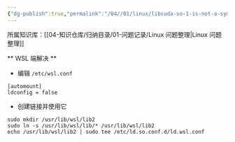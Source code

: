 ```yaml
---
{"dg-publish":true,"permalink":"/04//01/linux/libcuda-so-1-is-not-a-symbolic-link/","title":"libcuda.so.1 is not a symbolic link","tags":["Linux","wsl"]}
---
```



所属知识库：[[04-知识仓库/归纳目录/01-问题记录/Linux 问题整理\|Linux 问题整理]]

** WSL 端解决 **

- 编辑 `/etc/wsl.conf`

```shell
[automount]
ldconfig = false
```

- 创建链接并使用它

```shell
sudo mkdir /usr/lib/wsl/lib2
sudo ln -s /usr/lib/wsl/lib/* /usr/lib/wsl/lib2
echo /usr/lib/wsl/lib2 | sudo tee /etc/ld.so.conf.d/ld.wsl.conf

